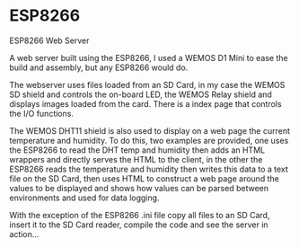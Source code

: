 # ESP8266
ESP8266 Web Server

A web server built using the ESP8266, I used a WEMOS D1 Mini to ease the build and assembly, but any ESP8266 would do.

The webserver uses files loaded from an SD Card, in my case the WEMOS SD shield and controls the on-board LED, the WEMOS Relay shield and
displays images loaded from the card. There is a index page that controls the I/O functions.

The WEMOS DHT11 shield is also used to display on a web page the current temperature and humidity. To do this, two examples are provided, one uses the ESP8266 to read the DHT temp and humidity then adds an HTML wrappers and directly serves the HTML to the client, in the other the ESP8266 reads the temperature and humidity then writes this data to a text file on the SD Card, then uses HTML to construct a web page around the values to be displayed and shows how values can be parsed between environments and used for data logging.

With the exception of the ESP8266 .ini file copy all files to an SD Card, insert it to the SD Card reader, compile the code and see the server in action...
